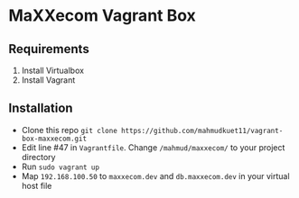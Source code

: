 # MaXXecom Vagrant Box

## Requirements
1. Install Virtualbox
2. Install Vagrant

## Installation

* Clone this repo `git clone https://github.com/mahmudkuet11/vagrant-box-maxxecom.git`
* Edit line #47 in `Vagrantfile`. Change `/mahmud/maxxecom/` to your project directory
* Run `sudo vagrant up`
* Map `192.168.100.50` to `maxxecom.dev` and `db.maxxecom.dev` in your virtual host file
